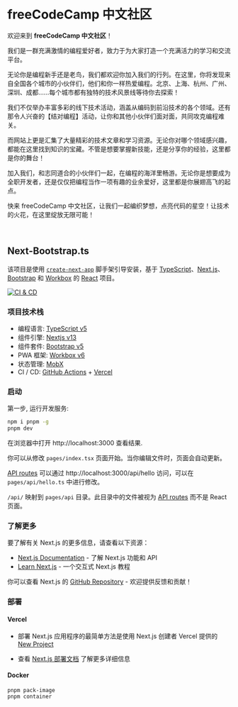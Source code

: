# freeCodeCamp 中文社区
欢迎来到 **freeCodeCamp 中文社区**！

我们是一群充满激情的编程爱好者，致力于为大家打造一个充满活力的学习和交流平台。

无论你是编程新手还是老鸟，我们都欢迎你加入我们的行列。在这里，你将发现来自全国各个城市的小伙伴们，他们和你一样热爱编程。北京、上海、杭州、广州、深圳、成都……每个城市都有独特的技术风景线等待你去探索！

我们不仅举办丰富多彩的线下技术活动，涵盖从编码到前沿技术的各个领域。还有那令人兴奋的【结对编程】活动，让你和其他小伙伴们面对面，共同攻克编程难关。

而网站上更是汇集了大量精彩的技术文章和学习资源。无论你对哪个领域感兴趣，都能在这里找到知识的宝藏。不管是想要掌握新技能，还是分享你的经验，这里都是你的舞台！

加入我们，和志同道合的小伙伴们一起，在编程的海洋里畅游。无论你是想要成为全职开发者，还是仅仅把编程当作一项有趣的业余爱好，这里都是你展翅高飞的起点。

快来 freeCodeCamp 中文社区，让我们一起编织梦想，点亮代码的星空！让技术的火花，在这里绽放无限可能！

</br>

## Next-Bootstrap.ts
该项目是使用 [`create-next-app`][6] 脚手架引导安装，基于 [TypeScript][2]、[Next.js][3]、[Bootstrap][4] 和 [Workbox][5] 的 [React][1] 项目。


<!--[![NPM Dependency](https://david-dm.org/idea2app/next-bootstrap-ts.svg)][7]-->
[![CI & CD](https://github.com/idea2app/Next-Bootstrap-ts/actions/workflows/main.yml/badge.svg)][8]

### 项目技术栈

- 编程语言: [TypeScript v5][2]
- 组件引擎: [Nextjs v13][3]
- 组件套件: [Bootstrap v5][4]
- PWA 框架: [Workbox v6][5]
- 状态管理: [MobX][9]
- CI / CD: [GitHub Actions][11] + [Vercel][12]

### 启动

第一步, 运行开发服务:

```bash
npm i pnpm -g
pnpm dev
```

在浏览器中打开 http://localhost:3000 查看结果.

你可以从修改 `pages/index.tsx` 页面开始。当你编辑文件时，页面会自动更新。

[API routes][13] 可以通过 http://localhost:3000/api/hello 访问，可以在 `pages/api/hello.ts` 中进行修改。

`/api/` 映射到 `pages/api` 目录。此目录中的文件被视为 [API routes][13] 而不是 React 页面。

### 了解更多

要了解有关 Next.js 的更多信息，请查看以下资源：

- [Next.js Documentation][14] - 了解 Next.js 功能和 API
- [Learn Next.js][15] - 一个交互式 Next.js 教程

你可以查看 Next.js 的 [GitHub Repository][16] - 欢迎提供反馈和贡献！

### 部署

#### Vercel

- 部署 Next.js 应用程序的最简单方法是使用 Next.js 创建者 Vercel 提供的 [New Project][12]

- 查看 [Next.js 部署文档][17] 了解更多详细信息

#### Docker

```shell
pnpm pack-image
pnpm container
```

[1]: https://reactjs.org/
[2]: https://www.typescriptlang.org/
[3]: https://nextjs.org/
[4]: https://getbootstrap.com/
[5]: https://developers.google.com/web/tools/workbox
[6]: https://github.com/vercel/next.js/tree/canary/packages/create-next-app
[7]: https://david-dm.org/idea2app/next-bootstrap-ts
[8]: https://github.com/idea2app/Next-Bootstrap-ts/actions/workflows/main.yml
[9]: https://github.com/mobxjs/mobx/tree/mobx4and5/docs
[11]: https://github.com/features/actions
[12]: https://vercel.com/new?filter=next.js
[13]: https://nextjs.org/docs/api-routes/introduction
[14]: https://nextjs.org/docs
[15]: https://nextjs.org/learn
[16]: https://github.com/vercel/next.js/
[17]: https://nextjs.org/docs/deployment
